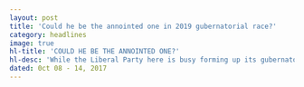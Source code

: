 ```yaml
---
layout: post
title: 'Could he be the annointed one in 2019 gubernatorial race?'
category: headlines
image: true
hl-title: 'COULD HE BE THE ANNOINTED ONE?'
hl-desc: 'While the Liberal Party here is busy forming up its gubernatorial tandem in 2019, Cabinet Sec. Jun Evasco (left with mic), a prospective gubernatorial bet himself addressing the participants of the regional cooperative congress held at Bohol Tropics this city last week. Evasco is being highlighted in the photo as Administrator BenjieOliva, Usec. OrlandoRavanera and members of the Regional Cooperative Development Council (RCDC) and the participant listen.  '
dated: 0ct 08 - 14, 2017
---
```


